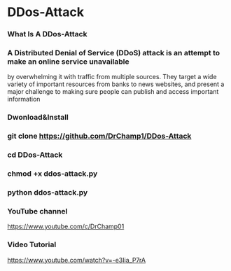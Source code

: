 # DDos-Attack
### What Is A DDos-Attack

### A Distributed Denial of Service (DDoS) attack is an attempt to make an online service unavailable 
by overwhelming it with traffic from multiple sources. They target a wide variety of important resources
from banks to news websites, and present a major challenge to making sure people can publish and access important information

### Dwonload&Install

### git clone https://github.com/DrChamp1/DDos-Attack

### cd DDos-Attack

### chmod +x ddos-attack.py

### python ddos-attack.py

### YouTube channel

https://www.youtube.com/c/DrChamp01

### Video Tutorial

https://www.youtube.com/watch?v=-e3Iia_P7rA
